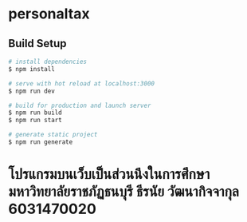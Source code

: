 # personaltax

## Build Setup

```bash
# install dependencies
$ npm install

# serve with hot reload at localhost:3000
$ npm run dev

# build for production and launch server
$ npm run build
$ npm run start

# generate static project
$ npm run generate
```

# โปรแกรมบนเว็บเป็นส่วนนึงในการศึกษา มหาวิทยาลัยราชภัฏธนบุรี ธีรนัย วัฒนากิจจากุล 6031470020
